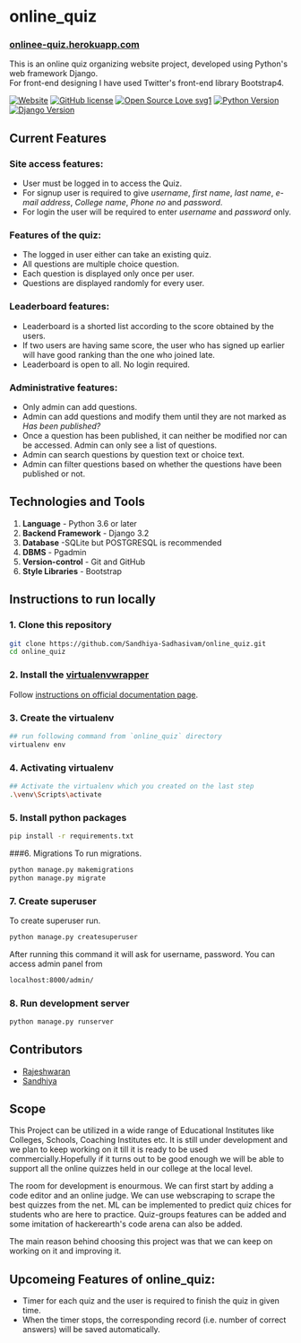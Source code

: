 # online_quiz
### [onlinee-quiz.herokuapp.com](https://onlinee-quiz.herokuapp.com/)
This is an online quiz organizing website project, developed using Python's web framework Django.<br>
For front-end designing I have used Twitter's front-end library Bootstrap4.



[![Website](https://img.shields.io/website?url=https%3A%2F%2Fonlinee-quiz.herokuapp.com%2F)](https://onlinee-quiz.herokuapp.com/)
[![GitHub license](https://img.shields.io/github/license/Sandhiya-Sadhasivam/online_quiz)](https://github.com/Sandhiya-Sadhasivam/online_quiz/blob/main/LICENSE)
[![Open Source Love svg1](https://badges.frapsoft.com/os/v1/open-source.svg?v=103)](https://github.com/ellerbrock/open-source-badges/)
[![Python Version](https://img.shields.io/badge/python-3.7-brightgreen.svg)](https://python.org)
[![Django Version](https://img.shields.io/badge/django-3.2-brightgreen.svg)](https://djangoproject.com)
## Current Features

### Site access features:
* User must be logged in to access the Quiz.
* For signup user is required to give *username*, *first name*, *last name*, *e-mail address*, *College name*, *Phone no* and *password*.
* For login the user will be required to enter *username* and *password* only.

### Features of the quiz:
* The logged in user either can take an existing quiz.
* All questions are multiple choice question.
* Each question is displayed only once per user.
* Questions are displayed randomly for every user.

### Leaderboard features:

* Leaderboard is a shorted list according to the score obtained by the users.
* If two users are having same score, the user who has signed up earlier will have good ranking than the one who joined late.
* Leaderboard is open to all. No login required.

### Administrative features:

* Only admin can add questions.
* Admin can add questions and modify them until they are not marked as *Has been published?*
* Once a question has been published, it can neither be modified nor can be accessed. Admin can only see a list of questions.
* Admin can search questions by question text or choice text.
* Admin can filter questions based on whether the questions have been published or not.



## Technologies and Tools

1. **Language** - Python 3.6 or later
2. **Backend Framework** - Django 3.2
3. **Database** -SQLite but POSTGRESQL is recommended
4. **DBMS** - Pgadmin 
5. **Version-control** - Git and GitHub
6. **Style Libraries** - Bootstrap

## Instructions to run locally
### 1. Clone this repository
```bash
git clone https://github.com/Sandhiya-Sadhasivam/online_quiz.git
cd online_quiz
```
### 2. Install the [virtualenvwrapper](https://virtualenvwrapper.readthedocs.io/)
Follow [instructions on official documentation page](https://virtualenvwrapper.readthedocs.io/en/latest/install.html).

### 3. Create the virtualenv
```bash
## run following command from `online_quiz` directory
virtualenv env
```

### 4. Activating virtualenv
```bash
## Activate the virtualenv which you created on the last step
.\venv\Scripts\activate
```

### 5. Install python packages
```bash
pip install -r requirements.txt
```

###6. Migrations
To run migrations.
```bash
python manage.py makemigrations
python manage.py migrate
```
### 7. Create superuser
To create superuser run. 
```bash
python manage.py createsuperuser
```
After running this command it will ask for username, password. You can access admin panel from
```bash
localhost:8000/admin/
```

### 8. Run development server
```bash
python manage.py runserver
```

## Contributors

* [Rajeshwaran](https://github.com/Rajeshwaran2001)
* [Sandhiya](https://github.com/Sandhiya-Sadhasivam)

## Scope

This Project can be utilized in a wide range of Educational Institutes like Colleges, Schools, Coaching Institutes etc. It is still under development and we plan to keep working on it till it is ready to be used commercially.Hopefully if it turns out to be good enough we will be able to support all the online quizzes held in our college at the local level.

The room for development is enourmous. We can first start by adding a code editor and an online judge. We can use webscraping to scrape the best quizzes from the net. ML can be implemented to predict quiz chices for students who are here to practice. Quiz-groups features can be added and some imitation of hackerearth's code arena can also be added. 

The main reason behind choosing this project was that we can keep on working on it and improving it.

## **Upcomeing Features of online_quiz:**

* Timer for each quiz and the user is required to finish the quiz in given time.
* When the timer stops, the corresponding record (i.e. number of correct answers) will be saved automatically.
